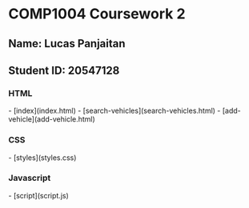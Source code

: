 <h1>COMP1004 Coursework 2</h1>

<h2>Name: Lucas Panjaitan</h2>
<h2>Student ID: 20547128</h2>

<h3>HTML</h3>
- [index](index.html)
- [search-vehicles](search-vehicles.html)
- [add-vehicle](add-vehicle.html)

<h3>CSS</h3>
- [styles](styles.css)

<h3>Javascript</h3>
- [script](script.js)
